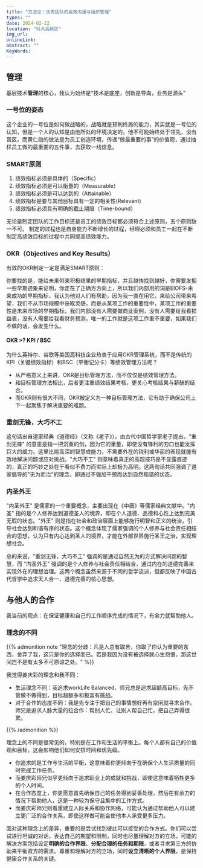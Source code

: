 ```yaml
---
title: "方法论：优秀团队的高效沟通与组织管理"
types: ""
date: 2024-02-22
location: "科大高新区"
img_url: 
onlineLink: 
abstract: ""
KeyWords:
---
```


## 管理

基层技术**管理**的核心，我认为始终是“技术是底座，创新是导向，业务是源头”

### 一号位的姿态

这个企业的一号位是如何做战略的，战略就是预判终局的能力，其实就是一号位的认知，但是一个人的认知是由他所处的环境决定的，他不可能始终处于领先，没有盲区，而黄仁勋的做法是为员工创造环境，传递“做最重要的事”的价值观，通过抽样员工做的最重要的五件事，去获取一线信息。

### SMART原则

1. 绩效指标必须是具体的（Specific）
2. 绩效指标必须是可以衡量的（Measurable）
3. 绩效指标必须是可以达到的（Attainable）
4. 绩效指标是要与其他目标具有一定的相关性(Relevant)
5. 绩效指标必须具有明确的截止期限（Time-bound）

无论是制定团队的工作目标还是员工的绩效目标都必须符合上述原则，五个原则缺一不可。
制定的过程也是自身能力不断增长的过程，经理必须和员工一起在不断制定高绩效目标的过程中共同提高绩效能力。

### OKR（Objectives and Key Results）

有效的OKR制定一定是满足SMART原则：

你要找的是，能给未来带来积极结果的早期指标，并且越快找到越好，你需要发掘一些早期迹象来证明，你走在了正确方方向上，所以我们内部用的词是EIOFS-未来成功的早期指标，我认为他对人们有帮助，因为我一直在用它，来给公司带来希望，我们不从市场规模中获取灵感，而是从某项工作的重要性中，某项工作的重要性是未来市场的早期指标，我们内部没有人需要做商业案例，没有人需要给我看损益表，没有人需要给我看财务预测，唯一的工作就是这项工作重不重要，如果我们不做的话，会发生什么。

#### OKR >? KPI / BSC

为什么英特尔、谷歌等美国高科技企业热衷于应用OKR管理系统，而不是传统的KPI（关键绩效指标）和BSC（平衡记分卡）等绩效管理方法呢？

* 从严格意义上来讲，OKR是目标管理方法，而不仅仅是绩效管理方法。
* 和目标管理方法相比，后者更注重绩效结果考核，更关心考核结果与薪酬的结合。
* 而OKR则有很大不同，OKR被定义为一种目标管理方法，它有助于确保公司上下一起聚焦于解决重要的难题。


### 重剑无锋，大巧不工

这句话出自道家经典《道德经》（又称《老子》），由古代中国哲学家老子提出。"重剑无锋" 的意思是指一把沉重的剑，因为它的重量，即使没有锋利的刃口也能发挥巨大的威力。这里比喻高深的智慧或能力，不需要外在的锐利或华丽的表现就能有效地解决问题或应对挑战。"大巧不工" 则意味着真正的高超技巧是不显露痕迹的，真正的巧妙之处在于看似不费力而实际上却极为高明。这两句话共同强调了道家倡导的"无为而治"的理念，即通过不强加干预而达到自然和谐的状态。

### 内圣外王

"内圣外王" 是儒家的一个重要概念，主要出现在《中庸》等儒家经典文献中。"内圣" 指的是个人修养达到道德圣人的境界，即在个人道德、品德和心性上达到完美无瑕的状态。"外王" 则是指在社会和政治层面上能够施行明智和正义的统治，引导社会达到和谐有序的状态。这个概念体现了儒家强调的个人修养与社会责任相结合的思想，认为只有内心达到圣人的境界，才能在外部世界施行圣王之治，实现理想社会。

总的来说，"重剑无锋，大巧不工" 强调的是通过自然无为的方式解决问题的智慧，而 "内圣外王" 强调的是个人修养与社会责任相结合，通过内在的道德完善来实现外在的理想治理。这两个概念虽然来源于不同的哲学流派，但都反映了中国古代哲学中追求天人合一、道德完善的核心思想。

## 与他人的合作

我当前的观点：在保证健康和自己的工作顺序完成的情况下，有余力就帮助他人。

### 理念的不同

{{% admonition note "理念的分歧：凡是人总有取舍，你取了你认为重要的东西，舍弃了我，这只是你的选择而已。若是我因为没有被选择就心生怨恨，那这世间岂不是有太多不可原谅之处。" %}}

我觉得姜庆彩的理念和我不同：

* 生活理念不同：我追求workLife Balanced，师兄总是追求超额高目标，先不管做不做得到，目标超额多和极富有挑战。
* 对于合作的态度不同：我是先专注于把自己的事情想好再有空闲就寻求合作。师兄是追求人脉大量的拉合作：帮别人忙、让别人帮自己忙，把自己弄得很累。

{{% /admonition %}}

理念上的不同是很常见的，特别是在工作和生活的平衡上。每个人都有自己的价值观和目标，这会影响他们如何安排时间和优先级。

* 你追求的是工作与生活的平衡，这意味着你更倾向于在确保个人生活质量的同时完成工作任务。
* 而姜庆彩师兄似乎更倾向于追求职业上的成就和挑战，即使这意味着牺牲更多的个人时间。
* 在合作态度上，你更愿意首先确保自己的任务得到妥善处理，然后在有余力的情况下帮助他人，这是一种较为保守且集中的工作方式。
* 而姜庆彩师兄则看重建立人际关系和协作网络，可能认为通过帮助他人可以建立更广泛的合作关系，即使这样做可能会使他本人承受更多压力。

面对这种理念上的差异，重要的是尝试找到彼此可以接受的合作方式。你们可以尝试进行坦诚的对话，表达自己的期望和限制，同时也尽量理解对方的立场。可能的解决方案包括设定**明确的合作界限**、**分配合理的任务和期限**，或者寻求第三方的协助来平衡双方的需求。尊重和理解对方的立场，同时**设立清晰的个人界限**，是保持健康合作关系的关键。